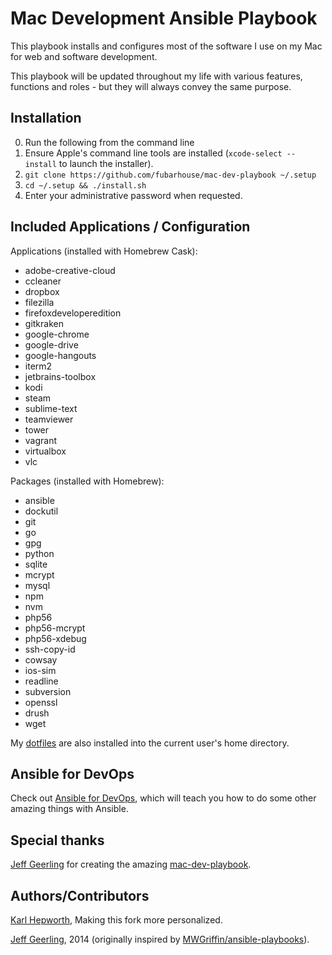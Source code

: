 # Mac Development Ansible Playbook

This playbook installs and configures most of the software I use on my Mac for web and software development.

This playbook will be updated throughout my life with various features, functions and roles - but they will always convey the same purpose.

## Installation

  0. Run the following from the command line
  1. Ensure Apple's command line tools are installed (`xcode-select --install` to launch the installer).
  2. `git clone https://github.com/fubarhouse/mac-dev-playbook ~/.setup`
  3. `cd ~/.setup && ./install.sh`
  4. Enter your administrative password when requested.

## Included Applications / Configuration

Applications (installed with Homebrew Cask):

  - adobe-creative-cloud
  - ccleaner
  - dropbox
  - filezilla
  - firefoxdeveloperedition
  - gitkraken
  - google-chrome
  - google-drive
  - google-hangouts
  - iterm2
  - jetbrains-toolbox
  - kodi
  - steam
  - sublime-text
  - teamviewer
  - tower
  - vagrant
  - virtualbox
  - vlc

Packages (installed with Homebrew):

  - ansible
  - dockutil
  - git
  - go
  - gpg
  - python
  - sqlite
  - mcrypt
  - mysql
  - npm
  - nvm
  - php56
  - php56-mcrypt
  - php56-xdebug
  - ssh-copy-id
  - cowsay
  - ios-sim
  - readline
  - subversion
  - openssl
  - drush
  - wget

My [dotfiles](https://github.com/fubarhouse/mac-dev-playbook-dotfiles) are also installed into the current user's home directory.

## Ansible for DevOps

Check out [Ansible for DevOps](http://www.ansiblefordevops.com/), which will teach you how to do some other amazing things with Ansible.

## Special thanks

[Jeff Geerling](http://jeffgeerling.com/) for creating the amazing [mac-dev-playbook](https://github.com/geerlingguy/mac-dev-playbook).

## Authors/Contributors

[Karl Hepworth](http://twitter.com/fubarhouse), Making this fork more personalized.

[Jeff Geerling](http://jeffgeerling.com/), 2014 (originally inspired by [MWGriffin/ansible-playbooks](https://github.com/MWGriffin/ansible-playbooks)).

